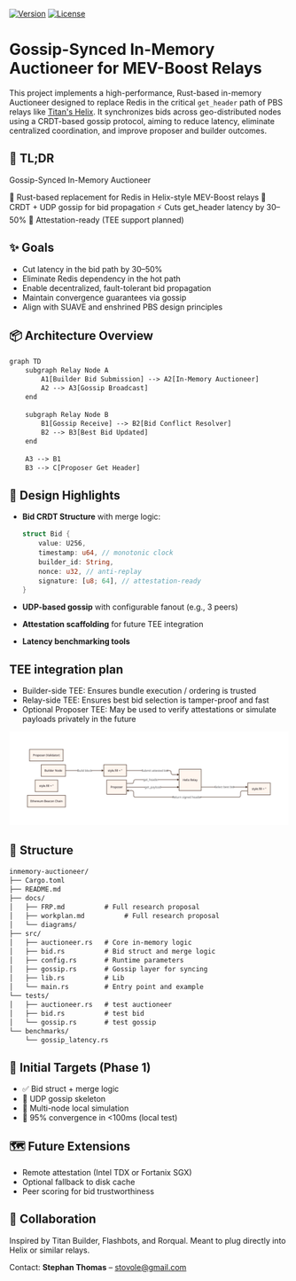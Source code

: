 [![Version](https://img.shields.io/badge/version-0.0.1-blue)](https://github.com/your/repo)
[![License](https://img.shields.io/badge/license-MIT-green)](LICENSE)


# Gossip-Synced In-Memory Auctioneer for MEV-Boost Relays

This project implements a high-performance, Rust-based in-memory Auctioneer designed to replace Redis in the critical `get_header` path of PBS relays like [Titan's Helix](https://github.com/gattaca-com/helix). It synchronizes bids across geo-distributed nodes using a CRDT-based gossip protocol, aiming to reduce latency, eliminate centralized coordination, and improve proposer and builder outcomes.

## 🚀 TL;DR
Gossip-Synced In-Memory Auctioneer

🦀 Rust-based replacement for Redis in Helix-style MEV-Boost relays
📡 CRDT + UDP gossip for bid propagation
⚡ Cuts get_header latency by 30–50%
🔐 Attestation-ready (TEE support planned)


## ✨ Goals

* Cut latency in the bid path by 30–50%
* Eliminate Redis dependency in the hot path
* Enable decentralized, fault-tolerant bid propagation
* Maintain convergence guarantees via gossip
* Align with SUAVE and enshrined PBS design principles

## 📦 Architecture Overview

```mermaid
graph TD
    subgraph Relay Node A
        A1[Builder Bid Submission] --> A2[In-Memory Auctioneer]
        A2 --> A3[Gossip Broadcast]
    end

    subgraph Relay Node B
        B1[Gossip Receive] --> B2[Bid Conflict Resolver]
        B2 --> B3[Best Bid Updated]
    end

    A3 --> B1
    B3 --> C[Proposer Get Header]
```

## 🧠 Design Highlights

* **Bid CRDT Structure** with merge logic:

  ```rust
  struct Bid {
      value: U256,
      timestamp: u64, // monotonic clock
      builder_id: String,
      nonce: u32, // anti-replay
      signature: [u8; 64], // attestation-ready
  }
  ```
* **UDP-based gossip** with configurable fanout (e.g., 3 peers)
* **Attestation scaffolding** for future TEE integration
* **Latency benchmarking tools**

## TEE integration plan
- Builder-side TEE: Ensures bundle execution / ordering is trusted
- Relay-side TEE: Ensures best bid selection is tamper-proof and fast
- Optional Proposer TEE: May be used to verify attestations or simulate payloads privately in the future

![TEE Integration](docs/diagrams/tee_integration.svg)

## 📁 Structure

```
inmemory-auctioneer/
├── Cargo.toml
├── README.md
├── docs/
│   ├── FRP.md          # Full research proposal
│   ├── workplan.md          # Full research proposal
│   └── diagrams/
├── src/
│   ├── auctioneer.rs   # Core in-memory logic
│   ├── bid.rs          # Bid struct and merge logic
│   ├── config.rs       # Runtime parameters
│   ├── gossip.rs       # Gossip layer for syncing
│   ├── lib.rs          # Lib
│   └── main.rs         # Entry point and example
└── tests/
│   ├── auctioneer.rs   # test auctioneer
│   ├── bid.rs          # test bid
│   └── gossip.rs       # test gossip
└── benchmarks/
    └── gossip_latency.rs
```

## 🧪 Initial Targets (Phase 1)

* ✅ Bid struct + merge logic
* 🔲 UDP gossip skeleton
* 🔲 Multi-node local simulation
* 🔲 95% convergence in <100ms (local test)

## 🗺️ Future Extensions

* Remote attestation (Intel TDX or Fortanix SGX)
* Optional fallback to disk cache
* Peer scoring for bid trustworthiness

## 🤝 Collaboration

Inspired by Titan Builder, Flashbots, and Rorqual. Meant to plug directly into Helix or similar relays.

Contact: **Stephan Thomas** – [stovole@gmail.com](mailto:stovole@gmail.com)
